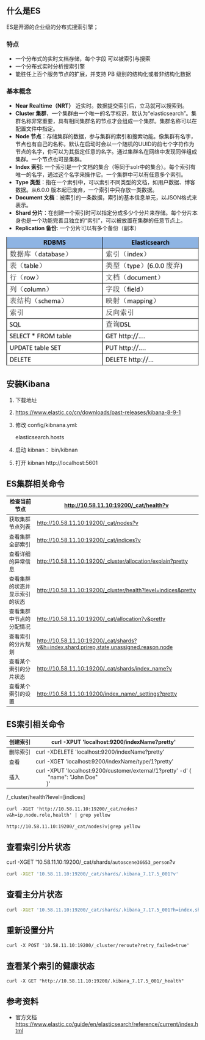 ## 什么是ES

ES是开源的企业级的分布式搜索引擎；

### 特点

- 一个分布式的实时文档存储，每个字段 可以被索引与搜索
- 一个分布式实时分析搜索引擎
- 能胜任上百个服务节点的扩展，并支持 PB 级别的结构化或者非结构化数据

### 基本概念

- **Near Realtime（NRT）** 近实时。数据提交索引后，立马就可以搜索到。
- **Cluster 集群**，一个集群由一个唯一的名字标识，默认为“elasticsearch”。集群名称非常重要，具有相同集群名的节点才会组成一个集群。集群名称可以在配置文件中指定。
- **Node 节点**：存储集群的数据，参与集群的索引和搜索功能。像集群有名字，节点也有自己的名称，默认在启动时会以一个随机的UUID的前七个字符作为节点的名字，你可以为其指定任意的名字。通过集群名在网络中发现同伴组成集群。一个节点也可是集群。
- **Index 索引**: 一个索引是一个文档的集合（等同于solr中的集合）。每个索引有唯一的名字，通过这个名字来操作它。一个集群中可以有任意多个索引。
- **Type 类型**：指在一个索引中，可以索引不同类型的文档，如用户数据、博客数据。从6.0.0 版本起已废弃，一个索引中只存放一类数据。
- **Document 文档**：被索引的一条数据，索引的基本信息单元，以JSON格式来表示。
- **Shard 分片**：在创建一个索引时可以指定分成多少个分片来存储。每个分片本身也是一个功能完善且独立的“索引”，可以被放置在集群的任意节点上。
- **Replication 备份**: 一个分片可以有多个备份（副本）

![image-20230904154025222](./ES.assets/image-20230904154025222.png)



## 安装Kibana

1. 下载地址

2. https://www.elastic.co/cn/downloads/past-releases/kibana-8-9-1

3. 修改 config/kibnana.yml: 

   elasticsearch.hosts
4. 启动 kibnan： bin/kibnan
5. 打开 kibnan
   http://localhost:5601

## ES集群相关命令

| 检查当前节点                   | http://10.58.11.10:19200/_cat/health?v                       |
| ------------------------------ | ------------------------------------------------------------ |
| 获取集群节点列表               | http://10.58.11.10:19200/_cat/nodes?v                        |
| 查看集群全部索引               | http://10.58.11.10:19200/_cat/indices?v                      |
| 查看详细的异常信息             | http://10.58.11.10:19200/_cluster/allocation/explain?pretty  |
| 查看集群的状态并显示索引的状态 | http://10.58.11.10:19200/_cluster/health?level=indices&pretty |
| 查看集群中节点的分配情况       | http://10.58.11.10:19200/_cat/allocation?v&pretty            |
| 查看索引的分片规划             | http://10.58.11.10:19200/_cat/shards?v&h=index,shard,prirep,state,unassigned.reason,node |
| 查看某个索引的分片状态         | http://10.58.11.10:19200/_cat/shards/index_name?v            |
| 查看某个索引的设置             | http://10.58.11.10:19200/index_name/_settings?pretty         |

## ES索引相关命令

| 创建索引 | curl -XPUT 'localhost:9200/indexName?pretty'                 |
| -------- | ------------------------------------------------------------ |
| 删除索引 | curl -XDELETE 'localhost:9200/indexName?pretty'              |
| 查看     | curl -XGET 'localhost:9200/indexName/type/1?pretty'          |
| 插入     | curl -XPUT 'localhost:9200/customer/external/1?pretty' -d' {<br/>       　　  "name": "John Doe"<br/>　　}' |

/_cluster/health?level=[indices]

```
curl -XGET 'http://10.58.11.10:19200/_cat/nodes?v&h=ip,node.role,health' | grep yellow
```

```
http://10.58.11.10:19200/_cat/nodes?v|grep yellow
```






## 查看索引分片状态

curl -XGET '10.58.11.10:19200/_cat/shards/`autoscene36653_person`?v

```bash
curl -XGET '10.58.11.10:19200/_cat/shards/.kibana_7.17.5_001?v'
```

## 查看主分片状态

```bash
curl -XGET '10.58.11.10:19200/_cat/shards/.kibana_7.17.5_001?h=index,shard,prirep,state,unassigned.reason'
```

## 重新设置分片

```shell
curl -X POST '10.58.11.10:19200/_cluster/reroute?retry_failed=true'
```

## 查看某个索引的健康状态

```shell
curl -X GET "http://10.58.11.10:19200/.kibana_7.17.5_001/_health"
```

## 参考资料
* 官方文档 https://www.elastic.co/guide/en/elasticsearch/reference/current/index.html